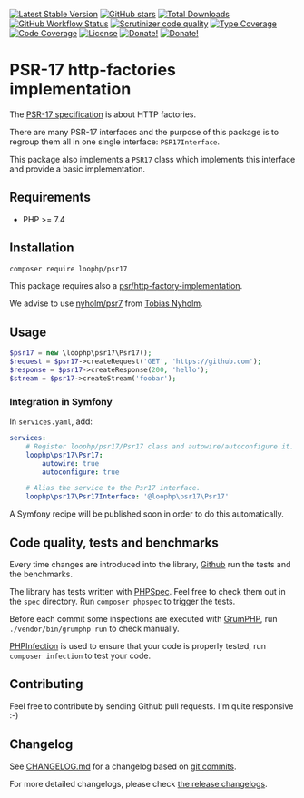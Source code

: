 [![Latest Stable Version][latest stable version]][1]
 [![GitHub stars][github stars]][1]
 [![Total Downloads][total downloads]][1]
 [![GitHub Workflow Status][github workflow status]][2]
 [![Scrutinizer code quality][code quality]][3]
 [![Type Coverage][type coverage]][4]
 [![Code Coverage][code coverage]][3]
 [![License][license]][1]
 [![Donate!][donate github]][5]
 [![Donate!][donate paypal]][6]

# PSR-17 http-factories implementation

The [PSR-17 specification](https://www.php-fig.org/psr/psr-17/) is about HTTP factories.

There are many PSR-17 interfaces and the purpose of this package is to regroup them all
in one single interface: `PSR17Interface`.

This package also implements a `PSR17` class which implements this interface and
provide a basic implementation.

## Requirements

* PHP >= 7.4

## Installation

```bash
composer require loophp/psr17
```

This package requires also a [psr/http-factory-implementation](https://packagist.org/providers/psr/http-factory-implementation).

We advise to use [nyholm/psr7](https://packagist.org/packages/nyholm/psr7) from [Tobias Nyholm](https://tnyholm.se/).

## Usage

```php
$psr17 = new \loophp\psr17\Psr17();
$request = $psr17->createRequest('GET', 'https://github.com');
$response = $psr17->createResponse(200, 'hello');
$stream = $psr17->createStream('foobar');
```

### Integration in Symfony

In `services.yaml`, add:

```yaml
services:
    # Register loophp/psr17/Psr17 class and autowire/autoconfigure it.
    loophp\psr17\Psr17:
        autowire: true
        autoconfigure: true

    # Alias the service to the Psr17 interface.
    loophp\psr17\Psr17Interface: '@loophp\psr17\Psr17'
```

A Symfony recipe will be published soon in order to do this automatically.

## Code quality, tests and benchmarks

Every time changes are introduced into the library, [Github][11] run the tests and the benchmarks.

The library has tests written with [PHPSpec][12].
Feel free to check them out in the `spec` directory. Run `composer phpspec` to trigger the tests.

Before each commit some inspections are executed with [GrumPHP][13], run `./vendor/bin/grumphp run` to check manually.

[PHPInfection][14] is used to ensure that your code is properly tested, run `composer infection` to test your code.

## Contributing

Feel free to contribute by sending Github pull requests. I'm quite responsive :-)

## Changelog

See [CHANGELOG.md][15] for a changelog based on [git commits][16].

For more detailed changelogs, please check [the release changelogs][17].

[1]: https://packagist.org/packages/loophp/psr17
[2]: https://github.com/loophp/psr17/actions
[latest stable version]: https://img.shields.io/packagist/v/loophp/psr17.svg?style=flat-square
[github stars]: https://img.shields.io/github/stars/loophp/psr17.svg?style=flat-square
[total downloads]: https://img.shields.io/packagist/dt/loophp/psr17.svg?style=flat-square
[github workflow status]: https://img.shields.io/github/workflow/status/loophp/psr17/Unit%20tests?style=flat-square
[code quality]: https://img.shields.io/scrutinizer/quality/g/loophp/psr17/master.svg?style=flat-square
[3]: https://scrutinizer-ci.com/g/loophp/psr17/?branch=master
[type coverage]: https://img.shields.io/badge/dynamic/json?style=flat-square&color=color&label=Type%20coverage&query=message&url=https%3A%2F%2Fshepherd.dev%2Fgithub%2Floophp%2Fpsr17%2Fcoverage
[4]: https://shepherd.dev/github/loophp/psr17
[code coverage]: https://img.shields.io/scrutinizer/coverage/g/loophp/psr17/master.svg?style=flat-square
[license]: https://img.shields.io/packagist/l/loophp/psr17.svg?style=flat-square
[donate github]: https://img.shields.io/badge/Sponsor-Github-brightgreen.svg?style=flat-square
[donate paypal]: https://img.shields.io/badge/Sponsor-Paypal-brightgreen.svg?style=flat-square
[5]: https://github.com/sponsors/drupol
[6]: https://www.paypal.me/drupol
[10]: https://github.com/symfony/psr-http-message-bridge
[11]: https://github.com/loophp/psr17/actions
[12]: http://www.phpspec.net/
[13]: https://github.com/phpro/grumphp
[14]: https://github.com/infection/infection
[15]: https://github.com/loophp/psr17/blob/master/CHANGELOG.md
[16]: https://github.com/loophp/psr17/commits/master
[17]: https://github.com/loophp/psr17/releases

